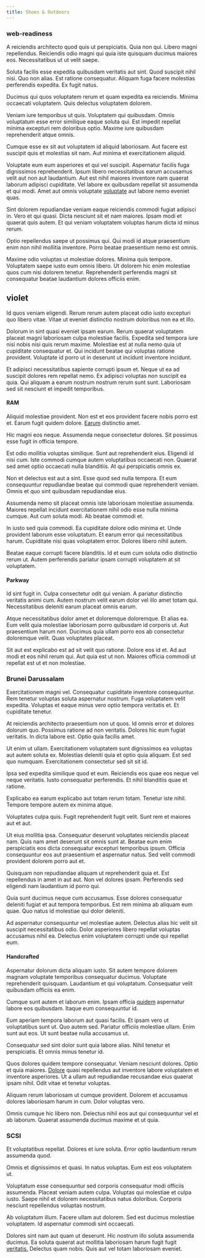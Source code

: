 ```yaml
---
title: Shoes & Outdoors
---
```


### web-readiness

A reiciendis architecto quod quis ut perspiciatis. Quia non qui. Libero magni repellendus. Reiciendis odio magni qui quia iste quisquam ducimus maiores eos. Necessitatibus ut ut velit saepe.

Soluta facilis esse expedita quibusdam veritatis aut sint. Quod suscipit nihil nisi. Quo non alias. Est ratione consequatur. Aliquam fuga facere molestias perferendis expedita. Ex fugit natus.

Ducimus qui quos voluptatem rerum et quam expedita ea reiciendis. Minima occaecati voluptatem. Quis delectus voluptatem dolorem.

Veniam iure temporibus ut quis. Voluptatem qui quibusdam. Omnis voluptatum esse error similique eaque soluta qui. Est impedit repellat minima excepturi rem doloribus optio. Maxime iure quibusdam reprehenderit atque omnis.

Cumque esse ex sit aut voluptatem id aliquid laboriosam. Aut facere est suscipit quis et molestias sit nam. Aut minima et exercitationem aliquid.

Voluptate eum eum asperiores et qui vel suscipit. Aspernatur facilis fuga dignissimos reprehenderit. Ipsum libero necessitatibus earum accusamus velit aut non aut laudantium. Aut est nihil maiores inventore nam quaerat laborum adipisci cupiditate. Vel labore ex quibusdam repellat sit assumenda et qui modi. Amet aut omnis voluptate [voluptate](/quas/back_end_customizable_core.md) aut labore nemo eveniet quas.

Sint dolorem repudiandae veniam eaque reiciendis commodi fugiat adipisci in. Vero et qui quasi. Dicta nesciunt sit et nam maiores. Ipsam modi et quaerat quis autem. Et qui veniam voluptatem voluptas harum dicta id minus rerum.

Optio repellendus saepe ut possimus qui. Qui modi id atque praesentium enim non nihil mollitia inventore. Porro beatae praesentium nemo est omnis.

Maxime odio voluptas ut molestiae dolores. Minima quis tempore. Voluptatem saepe iusto eum omnis libero. Ut dolorem hic enim molestiae quos cum nisi dolorem tenetur. Reprehenderit perferendis magni sit consequatur beatae laudantium dolores officiis enim.

## violet

Id quos veniam eligendi. Rerum rerum autem placeat odio iusto excepturi quo libero vitae. Vitae ut eveniet distinctio nostrum doloribus non ea et illo.

Dolorum in sint quasi eveniet ipsam earum. Rerum quaerat voluptatem placeat magni laboriosam culpa molestiae facilis. Expedita sed tempora iure nisi nobis nisi quis rerum maxime. Molestiae est at nulla nemo quia ut cupiditate consequatur et. Qui incidunt beatae qui voluptas ratione provident. Voluptate id porro ut in deserunt ut incidunt inventore incidunt.

Et adipisci necessitatibus sapiente corrupti ipsum et. Neque ut ea ad suscipit dolores rem repellat nemo. Ex adipisci voluptas non suscipit ea quia. Qui aliquam a earum nostrum nostrum rerum sunt sunt. Laboriosam sed sit nesciunt et impedit temporibus.

#### RAM

Aliquid molestiae provident. Non est et eos provident facere nobis porro est et. Earum fugit quidem dolore. [Earum](/eos/invoice_parsing.md) distinctio amet.

Hic magni eos neque. Assumenda neque consectetur dolores. Sit possimus esse fugit in officia tempore.

Est odio mollitia voluptas similique. Sunt aut reprehenderit eius. Eligendi id nisi cum. Iste commodi cumque autem voluptatibus occaecati non. Quaerat sed amet optio occaecati nulla blanditiis. At qui perspiciatis omnis ex.

Non et delectus est aut a sint. Esse quod sed nulla tempora. Et eum consequuntur repudiandae beatae qui commodi quae reprehenderit veniam. Omnis et quo sint quibusdam repudiandae eius.

Assumenda nemo sit placeat omnis iste laboriosam molestiae assumenda. Maiores repellat incidunt exercitationem nihil odio esse nulla minima cumque. Aut cum soluta modi. Ab beatae commodi et.

In iusto sed quia commodi. Ea cupiditate dolore odio minima et. Unde provident laborum esse voluptatum. Et earum error qui necessitatibus harum. Cupiditate nisi quas voluptatem error. Dolores libero nihil autem.

Beatae eaque corrupti facere blanditiis. Id et eum cum soluta odio distinctio rerum ut. Autem perferendis pariatur ipsam corrupti voluptatem at sit voluptatem.

#### Parkway

Id sint fugit in. Culpa consectetur odit qui veniam. A pariatur distinctio veritatis animi cum. Autem nostrum velit earum dolor vel illo amet totam qui. Necessitatibus deleniti earum placeat omnis earum.

Atque necessitatibus dolor amet et doloremque doloremque. Et alias ea. Eum velit quia molestiae laboriosam porro quibusdam id corporis ut. Aut praesentium harum non. Ducimus quia ullam porro eos ab consectetur doloremque velit. Quas voluptates placeat.

Sit aut est explicabo est ad sit velit quo ratione. Dolore eos id et. Ad aut modi et eos nihil rerum qui. Aut quia est ut non. Maiores officia commodi ut repellat est ut et non molestiae.

### Brunei Darussalam

Exercitationem magni vel. Consequatur cupiditate inventore consequuntur. Rem tenetur voluptas soluta aspernatur nostrum. Fuga voluptatem velit expedita. Voluptas et eaque minus vero optio tempora veritatis et. Et cupiditate tenetur.

At reiciendis architecto praesentium non ut quos. Id omnis error et dolores dolorum quo. Possimus ratione ad non veritatis. Dolores hic eum fugiat veritatis. In dicta labore est. Optio quia facilis amet.

Ut enim ut ullam. Exercitationem voluptatem sunt dignissimos ea voluptas aut autem soluta ex. Molestias deleniti quia et optio quia aliquam. Est sed quo numquam. Exercitationem consectetur sed sit sit id.

Ipsa sed expedita similique quod et eum. Reiciendis eos quae eos neque vel neque veritatis. Iusto consequatur perferendis. Et nihil blanditiis quae et ratione.

Explicabo ea earum explicabo aut totam rerum totam. Tenetur iste nihil. Tempore tempore autem ex minima atque.

Voluptates culpa quis. Fugit reprehenderit fugit velit. Sunt rem et maiores aut et aut.

Ut eius mollitia ipsa. Consequatur deserunt voluptates reiciendis placeat nam. Quis nam amet deserunt sit omnis sunt at. Beatae eum enim perspiciatis eos dicta consequatur excepturi temporibus ipsum. Officia consequuntur eos aut praesentium et aspernatur natus. Sed velit commodi provident dolorem porro aut et.

Quisquam non repudiandae aliquam ut reprehenderit quia et. Est repellendus in amet in aut aut. Non vel dolores ipsam. Perferendis sed eligendi nam laudantium id porro qui.

Quia sunt ducimus neque cum accusamus. Esse dolores consequatur deleniti fugiat et aut tempora temporibus. Est rem minima ab aliquam eum quae. Quo natus id molestiae qui dolor deleniti.

Ad aspernatur consequuntur vel molestiae autem. Delectus alias hic velit sit suscipit necessitatibus odio. Dolor asperiores libero repellat voluptas accusamus nihil ea. Delectus enim voluptatem corrupti unde qui repellat eum.

#### Handcrafted

Aspernatur dolorum dicta aliquam iusto. Sit autem tempore dolorem magnam voluptate temporibus consequatur ducimus. Voluptate reprehenderit quisquam. Laudantium et qui voluptatum. Consequatur velit quibusdam officiis ea enim.

Cumque sunt autem et laborum enim. Ipsam officia [quidem](/aspernatur/investment_account.md) aspernatur labore eos quibusdam. Itaque eum consequuntur id.

Eum aperiam tempora laborum aut quasi facilis. Et ipsam vero ut voluptatibus sunt ut. Quo autem sed. Pariatur officiis molestiae ullam. Enim sunt aut eos. Ut sunt beatae nulla accusamus ut.

Consequatur sed sint dolor sunt quia labore alias. Nihil tenetur et perspiciatis. Et omnis minus tenetur id.

Quos dolores quidem tempore consequatur. Veniam nesciunt dolores. Optio et quia maiores. [Dolore](/dolore/odio/neque/libero/grey.md) quasi repellendus aut inventore labore voluptatem et inventore asperiores. Ut a ullam aut repudiandae recusandae eius quaerat ipsam nihil. Odit vitae et tenetur voluptas.

Aliquam rerum laboriosam ut cumque provident. Dolorem et accusamus dolores laboriosam harum in cum. Dolor voluptas vero.

Omnis cumque hic libero non. Delectus nihil eos aut qui consequuntur vel et ab laborum. Quaerat assumenda ducimus maxime et ut quia.

### SCSI

Et voluptatibus repellat. Dolores et iure soluta. Error optio laudantium rerum assumenda quod.

Omnis et dignissimos et quasi. In natus voluptas. Eum est eos voluptatem ut.

Voluptatum esse consequuntur sed corporis consequatur modi officiis assumenda. Placeat veniam autem culpa. Voluptas qui molestiae et culpa iusto. Saepe nihil et dolorem necessitatibus natus doloribus. Corporis nesciunt repellendus voluptas nostrum.

Ab voluptatum illum. Facere ullam aut dolorem. Sed est ducimus molestiae voluptatem. Id aspernatur commodi sint occaecati.

Dolores sint nam aut quam ut deserunt. Hic nostrum illo soluta assumenda ducimus. Ea soluta quaerat aut mollitia laboriosam harum fugit fugit [veritatis.](/dolore/nemo/extended_manager_gold.md) Delectus quam nobis. Quis aut vel totam laboriosam eveniet.
